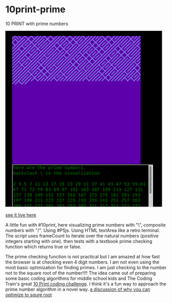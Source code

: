 # 10print-prime
10 PRINT with prime numbers

![10printPrime.png](10printPrime.png)

[see it live here](https://editor.p5js.org/greggelong/present/rI2_FI6UY)

A little fun with #10print, here visualizing prime numbers with "\\", composite numbers with "/". Using #P5js. Using HTML textArea like a retro terminal. The script uses frameCount to iterate over the natural numbers (positive integers starting with one). then tests with a textbook prime checking function which returns true or false.

The prime checking function is not practical but I am amazed at how fast the browser is at checking even 4 digit numbers. I am not even using the most basic optimization for finding primes.  I am just checking to the number not to the square root of the number!!!! The idea came out of preparing some basic coding algorithms for middle school kids and The Coding Train's great [10 Print coding challenge](https://thecodingtrain.com/CodingChallenges/076-10print.html). I think it's a fun way to approach the prime number algorithm in a novel way. [a discussion of why you can optimize to squre root](https://stackoverflow.com/questions/5811151/why-do-we-check-up-to-the-square-root-of-a-prime-number-to-determine-if-it-is-pr)
